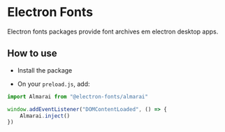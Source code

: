 # Electron Fonts

Electron fonts packages provide font archives em electron desktop apps.

## How to use

* Install the package

* On your `preload.js`, add:

```ts
import Almarai from "@electron-fonts/almarai"

window.addEventListener("DOMContentLoaded", () => {
    Almarai.inject()
})
```